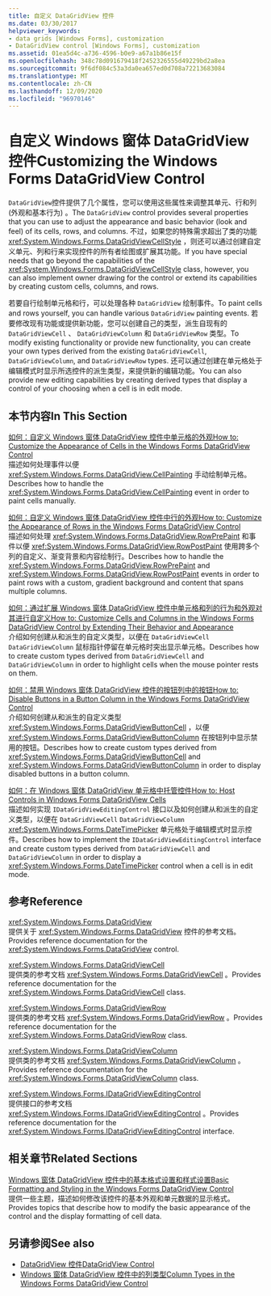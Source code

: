```yaml
---
title: 自定义 DataGridView 控件
ms.date: 03/30/2017
helpviewer_keywords:
- data grids [Windows Forms], customization
- DataGridView control [Windows Forms], customization
ms.assetid: 01ea5d4c-a736-4596-b0e9-a67a1b86e15f
ms.openlocfilehash: 348c78d091679418f2452326555d49229bd2a8ea
ms.sourcegitcommit: 9f6df084c53a3da0ea657ed0d708a72213683084
ms.translationtype: MT
ms.contentlocale: zh-CN
ms.lasthandoff: 12/09/2020
ms.locfileid: "96970146"
---
```

# <a name="customizing-the-windows-forms-datagridview-control"></a><span data-ttu-id="a822b-102">自定义 Windows 窗体 DataGridView 控件</span><span class="sxs-lookup"><span data-stu-id="a822b-102">Customizing the Windows Forms DataGridView Control</span></span>
<span data-ttu-id="a822b-103">`DataGridView`控件提供了几个属性，您可以使用这些属性来调整其单元、行和列 (外观和基本行为) 。</span><span class="sxs-lookup"><span data-stu-id="a822b-103">The `DataGridView` control provides several properties that you can use to adjust the appearance and basic behavior (look and feel) of its cells, rows, and columns.</span></span> <span data-ttu-id="a822b-104">不过，如果您的特殊需求超出了类的功能 <xref:System.Windows.Forms.DataGridViewCellStyle> ，则还可以通过创建自定义单元、列和行来实现控件的所有者绘图或扩展其功能。</span><span class="sxs-lookup"><span data-stu-id="a822b-104">If you have special needs that go beyond the capabilities of the <xref:System.Windows.Forms.DataGridViewCellStyle> class, however, you can also implement owner drawing for the control or extend its capabilities by creating custom cells, columns, and rows.</span></span>  
  
 <span data-ttu-id="a822b-105">若要自行绘制单元格和行，可以处理各种 `DataGridView` 绘制事件。</span><span class="sxs-lookup"><span data-stu-id="a822b-105">To paint cells and rows yourself, you can handle various `DataGridView` painting events.</span></span> <span data-ttu-id="a822b-106">若要修改现有功能或提供新功能，您可以创建自己的类型，派生自现有的 `DataGridViewCell` 、 `DataGridViewColumn` 和 `DataGridViewRow` 类型。</span><span class="sxs-lookup"><span data-stu-id="a822b-106">To modify existing functionality or provide new functionality, you can create your own types derived from the existing `DataGridViewCell`, `DataGridViewColumn`, and `DataGridViewRow` types.</span></span> <span data-ttu-id="a822b-107">还可以通过创建在单元格处于编辑模式时显示所选控件的派生类型，来提供新的编辑功能。</span><span class="sxs-lookup"><span data-stu-id="a822b-107">You can also provide new editing capabilities by creating derived types that display a control of your choosing when a cell is in edit mode.</span></span>  
  
## <a name="in-this-section"></a><span data-ttu-id="a822b-108">本节内容</span><span class="sxs-lookup"><span data-stu-id="a822b-108">In This Section</span></span>  
 [<span data-ttu-id="a822b-109">如何：自定义 Windows 窗体 DataGridView 控件中单元格的外观</span><span class="sxs-lookup"><span data-stu-id="a822b-109">How to: Customize the Appearance of Cells in the Windows Forms DataGridView Control</span></span>](customize-the-appearance-of-cells-in-the-datagrid.md)  
 <span data-ttu-id="a822b-110">描述如何处理事件以便 <xref:System.Windows.Forms.DataGridView.CellPainting> 手动绘制单元格。</span><span class="sxs-lookup"><span data-stu-id="a822b-110">Describes how to handle the <xref:System.Windows.Forms.DataGridView.CellPainting> event in order to paint cells manually.</span></span>  
  
 [<span data-ttu-id="a822b-111">如何：自定义 Windows 窗体 DataGridView 控件中行的外观</span><span class="sxs-lookup"><span data-stu-id="a822b-111">How to: Customize the Appearance of Rows in the Windows Forms DataGridView Control</span></span>](customize-the-appearance-of-rows-in-the-datagrid.md)  
 <span data-ttu-id="a822b-112">描述如何处理 <xref:System.Windows.Forms.DataGridView.RowPrePaint> 和事件以便 <xref:System.Windows.Forms.DataGridView.RowPostPaint> 使用跨多个列的自定义、渐变背景和内容绘制行。</span><span class="sxs-lookup"><span data-stu-id="a822b-112">Describes how to handle the <xref:System.Windows.Forms.DataGridView.RowPrePaint> and <xref:System.Windows.Forms.DataGridView.RowPostPaint> events in order to paint rows with a custom, gradient background and content that spans multiple columns.</span></span>  
  
 [<span data-ttu-id="a822b-113">如何：通过扩展 Windows 窗体 DataGridView 控件中单元格和列的行为和外观对其进行自定义</span><span class="sxs-lookup"><span data-stu-id="a822b-113">How to: Customize Cells and Columns in the Windows Forms DataGridView Control by Extending Their Behavior and Appearance</span></span>](customize-cells-and-columns-in-the-datagrid-by-extending-behavior.md)  
 <span data-ttu-id="a822b-114">介绍如何创建从和派生的自定义类型，以便在 `DataGridViewCell` `DataGridViewColumn` 鼠标指针停留在单元格时突出显示单元格。</span><span class="sxs-lookup"><span data-stu-id="a822b-114">Describes how to create custom types derived from `DataGridViewCell` and `DataGridViewColumn` in order to highlight cells when the mouse pointer rests on them.</span></span>  
  
 [<span data-ttu-id="a822b-115">如何：禁用 Windows 窗体 DataGridView 控件的按钮列中的按钮</span><span class="sxs-lookup"><span data-stu-id="a822b-115">How to: Disable Buttons in a Button Column in the Windows Forms DataGridView Control</span></span>](disable-buttons-in-a-button-column-in-the-datagrid.md)  
 <span data-ttu-id="a822b-116">介绍如何创建从和派生的自定义类型 <xref:System.Windows.Forms.DataGridViewButtonCell> ，以便 <xref:System.Windows.Forms.DataGridViewButtonColumn> 在按钮列中显示禁用的按钮。</span><span class="sxs-lookup"><span data-stu-id="a822b-116">Describes how to create custom types derived from <xref:System.Windows.Forms.DataGridViewButtonCell> and <xref:System.Windows.Forms.DataGridViewButtonColumn> in order to display disabled buttons in a button column.</span></span>  
  
 [<span data-ttu-id="a822b-117">如何：在 Windows 窗体 DataGridView 单元格中托管控件</span><span class="sxs-lookup"><span data-stu-id="a822b-117">How to: Host Controls in Windows Forms DataGridView Cells</span></span>](how-to-host-controls-in-windows-forms-datagridview-cells.md)  
 <span data-ttu-id="a822b-118">描述如何实现 `IDataGridViewEditingControl` 接口以及如何创建从和派生的自定义类型，以便在 `DataGridViewCell` `DataGridViewColumn` <xref:System.Windows.Forms.DateTimePicker> 单元格处于编辑模式时显示控件。</span><span class="sxs-lookup"><span data-stu-id="a822b-118">Describes how to implement the `IDataGridViewEditingControl` interface and create custom types derived from `DataGridViewCell` and `DataGridViewColumn` in order to display a <xref:System.Windows.Forms.DateTimePicker> control when a cell is in edit mode.</span></span>  
  
## <a name="reference"></a><span data-ttu-id="a822b-119">参考</span><span class="sxs-lookup"><span data-stu-id="a822b-119">Reference</span></span>  
 <xref:System.Windows.Forms.DataGridView>  
 <span data-ttu-id="a822b-120">提供关于 <xref:System.Windows.Forms.DataGridView> 控件的参考文档。</span><span class="sxs-lookup"><span data-stu-id="a822b-120">Provides reference documentation for the <xref:System.Windows.Forms.DataGridView> control.</span></span>  
  
 <xref:System.Windows.Forms.DataGridViewCell>  
 <span data-ttu-id="a822b-121">提供类的参考文档 <xref:System.Windows.Forms.DataGridViewCell> 。</span><span class="sxs-lookup"><span data-stu-id="a822b-121">Provides reference documentation for the <xref:System.Windows.Forms.DataGridViewCell> class.</span></span>  
  
 <xref:System.Windows.Forms.DataGridViewRow>  
 <span data-ttu-id="a822b-122">提供类的参考文档 <xref:System.Windows.Forms.DataGridViewRow> 。</span><span class="sxs-lookup"><span data-stu-id="a822b-122">Provides reference documentation for the <xref:System.Windows.Forms.DataGridViewRow> class.</span></span>  
  
 <xref:System.Windows.Forms.DataGridViewColumn>  
 <span data-ttu-id="a822b-123">提供类的参考文档 <xref:System.Windows.Forms.DataGridViewColumn> 。</span><span class="sxs-lookup"><span data-stu-id="a822b-123">Provides reference documentation for the <xref:System.Windows.Forms.DataGridViewColumn> class.</span></span>  
  
 <xref:System.Windows.Forms.IDataGridViewEditingControl>  
 <span data-ttu-id="a822b-124">提供接口的参考文档 <xref:System.Windows.Forms.IDataGridViewEditingControl> 。</span><span class="sxs-lookup"><span data-stu-id="a822b-124">Provides reference documentation for the <xref:System.Windows.Forms.IDataGridViewEditingControl> interface.</span></span>  
  
## <a name="related-sections"></a><span data-ttu-id="a822b-125">相关章节</span><span class="sxs-lookup"><span data-stu-id="a822b-125">Related Sections</span></span>  
 [<span data-ttu-id="a822b-126">Windows 窗体 DataGridView 控件中的基本格式设置和样式设置</span><span class="sxs-lookup"><span data-stu-id="a822b-126">Basic Formatting and Styling in the Windows Forms DataGridView Control</span></span>](basic-formatting-and-styling-in-the-windows-forms-datagridview-control.md)  
 <span data-ttu-id="a822b-127">提供一些主题，描述如何修改该控件的基本外观和单元数据的显示格式。</span><span class="sxs-lookup"><span data-stu-id="a822b-127">Provides topics that describe how to modify the basic appearance of the control and the display formatting of cell data.</span></span>  
  
## <a name="see-also"></a><span data-ttu-id="a822b-128">另请参阅</span><span class="sxs-lookup"><span data-stu-id="a822b-128">See also</span></span>

- [<span data-ttu-id="a822b-129">DataGridView 控件</span><span class="sxs-lookup"><span data-stu-id="a822b-129">DataGridView Control</span></span>](datagridview-control-windows-forms.md)
- [<span data-ttu-id="a822b-130">Windows 窗体 DataGridView 控件中的列类型</span><span class="sxs-lookup"><span data-stu-id="a822b-130">Column Types in the Windows Forms DataGridView Control</span></span>](column-types-in-the-windows-forms-datagridview-control.md)
